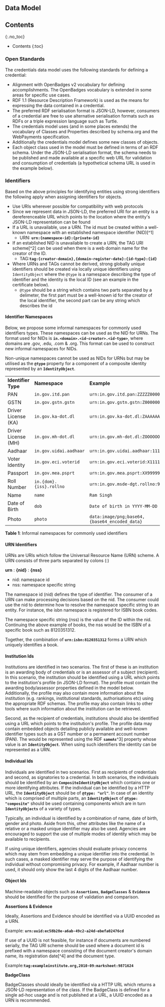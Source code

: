 ## Data Model

## Contents
{:.no_toc}
* Contents
{:toc}

### Open Standards

The credentials data model uses the following standards for defining a credential:

*   Alignment with OpenBadges v2 vocabulary for defining accomplishments. The OpenBadges vocabulary is extended in some areas for 
specific use cases.
*   RDF 1.1 (Resource Description Framework) is used as the means for expressing the data contained in a credential.
*   The preferred RDF serialisation format is JSON-LD, however, consumers of a credential are free to use alternative serialisation 
formats such as RDFs or a triple expression language such as Turtle.
*   The credentials model uses (and in some places extends) the vocabulary of Classes and Properties described by schema.org and the 
WebPayments specification.
*   Additionally the credentials model defines some new classes of objects.
*   Each object class used in the model must be defined in terms of an RDF schema. Under the JSON-LD serialisation format, the schema 
needs to be published and made available at a specific web URL for validation and consumption of credentials (a hypothetical schema 
URL is used in the example below).


### Identifiers

Based on the above principles for identifying entities using strong identifiers the following apply when assigning identifiers for
objects.

*   Use URIs wherever possible for compatibility with web protocols
*   Since we represent data in JSON-LD, the preferred URI for an entity is a dereferenceable URL which points to the location where
the entity's JSON-LD representation can be found
*   If a URL is unavailable, use a URN. The id must be created within a well-known namespace with an established namespace identifier
(NID)[^1]
    *   URN: **`urn:{namespace-id}:{private-id}`**
*   If an established NID is unavailable to create a URN, the TAG URI scheme[^2] can be used when there is a web domain name for the 
creator of the ID.
    *   TAG:**`tag:{creator-domain},{domain-register-date}:{id-type}:{id}`**
*   Where URNs and TAGs cannot be derived, strong globally unique identifiers should be created via locally unique identifiers using 
`IdentityObject` where the `@type` is a namespace describing the type of identifier and the identity is the local ID (see an example 
in the certificate below).
    *   `@type` should be a string which contains two parts separated by a delimeter, the first part must be a well-known id for the
    creator of the local identifier, the second part can be any string which describes the id


#### Identifier Namespaces

Below, we propose some informal namespaces for commonly used identifiers types. These namespaces can be used as the NID for URNs. 
The format used for NIDs is **`in.<domain>.<id-creator>.<id-type>`**, where domains are .gov, .edu, .com & .org. 
This format can be used to construct new informal namespaces for NIDs.

Non-unique namespaces cannot be used as NIDs for URNs but may be utilised as the **`@type`** property for a 
component of a composite identity represented by an **`IdentityObject`**.

<table>
  <tr>
    <td><strong>Identifier Type</strong></td>
    <td><strong>Namespace</strong></td>
    <td><strong>Example</strong></td>
  </tr>
  <tr>
    <td>PAN</td>
    <td><code>in.gov.itd.pan</code></td>
    <td><code>urn:in.gov.itd.pan:ZZZZZ00000</code></td>
  </tr>
  <tr>
    <td>GSTN</td>
    <td><code>in.gov.gstn.gstn</code></td>
    <td><code>urn:in.gov.gstn.gstn:Z00000000000001</code></td>
  </tr>
  <tr>
    <td>Driver License (KA)</td>
    <td><code>in.gov.ka-dot.dl</code></td>
    <td><code>urn:in.gov.ka-dot.dl:ZAAAAAAAAAAAAB</code></td>
  </tr>
  <tr>
    <td>Driver License (MH)</td>
    <td><code>in.gov.mh-dot.dl</code></td>
    <td><code>urn:in.gov.mh-dot.dl:ZOOOOOOOOOOOAB</code></td>
  </tr>
  <tr>
    <td>Aadhaar</td>
    <td><code>in.gov.uidai.aadhaar</code></td>
    <td><code>urn:in.gov.uidai.aadhaar:11111111111</code></td>
  </tr>
  <tr>
    <td>Voter Identity</td>
    <td><code>in.gov.eci.voterid</code></td>
    <td><code>urn:in.gov.eci.voterid:X11111111X</code></td>
  </tr>
  <tr>
    <td>Passport</td>
    <td><code>in.gov.mea.psprt</code></td>
    <td><code>urn:in.gov.mea.psprt:XX99999999</code></td>
  </tr>
  <tr>
    <td>Roll Number</td>
    <td><code>in.{dom}.{iss}.rollno</code></td>
    <td><code>urn:in.gov.msde-dgt.rollno:999999999</code></td>
  </tr>
  <tr>
    <td>Name</td>
    <td><code>name</code></td>
    <td><code>Ram Singh</code></td>
  </tr>
  <tr>
    <td>Date of Birth</td>
    <td><code>dob</code></td>
    <td><code>Date of birth in YYYY-MM-DD format</code></td>
  </tr>
  <tr>
    <td>Photo</td>
    <td><code>photo</code></td>
    <td><code>data:image/png;base64,{base64_encoded_data}</code></td>
  </tr>
</table>

**Table 1**:  Informal namespaces for commonly used identifiers


#### URN Identifiers

URNs are URIs which follow the Universal Resource Name (URN) scheme. A URN consists of three parts separated by colons (:)

**urn**  :		**{nid}**  :		**{nss}**

* nid: namespace id	
* nss: namespace specific string

The namespace id (nid) defines the type of identifier. The consumer of a URN can make processing decisions based on the nid. The 
consumer could use the nid to determine how to resolve the namespace specific string to an entity. For instance, the isbn namespace 
is registered for ISBN book codes.

The namespace specific string (nss) is the value of the ID within the nid. Continuing the above example of books, the nss would be 
the ISBN of a specific book such as 8120351312. 

Together, the combination of **`urn:isbn:8120351312`** forms a URN which uniquely identifies a book.


#### Institution Ids

Institutions are identified in two scenarios. The first of these is an institution is an awarding body of credentials or is an assessor 
of a subject (recipient). In this scenario, the institution should be identified using a URL which points to the institution's profile 
(in JSON-LD format). The profile must contain the awarding body/assessor properties defined in the model below. Additionally, the 
profile may also contain more information about the institution (e.g. rankings, institutional standards, authorisations etc) using the 
appropriate RDF schemas. The profile may also contain links to other tools where such information about the institution can be retrieved.

Second, as the recipient of credentials, institutions should also be identified using a URL which points to the institution's profile. 
The profile data may contain embedded objects detailing publicly available and well-known identifier types such as a GST number or a 
permanent account number (PAN). The would be represented using the RDF **`sameAs`**^3] property whose value is an 
**`IdentityObject`**. When using such identifiers the identity can be represented as a URN.


#### Individual Ids

Individuals are identified in two scenarios. First as recipients of credentials and second, as signatories to a credential. In both 
scenarios, the individuals should be identified by an **`CompositeIdentityObject`** which contains one or more identifying
attributes. If the individual can be identified by a HTTP URL, the **`IdentityObject`** should be of **`@type: "url"`**. In case of 
an identity which is comprised of multiple parts, an **`IdentityObject`** of **`@type: "composite"`** should be used containing 
components which are in turn **`IdentityObjects`** of a variety of types. 

Typically, an individual is identified by a combination of name, date of birth, gender and photo. Aside from this, other attributes 
like the name of a relative or a masked unique identifier may also be used. Agencies are encouraged to support the use of multiple 
modes of identity which may be available to recipients. 

If using unique identifiers, agencies should evaluate privacy concerns which may stem from embedding a unique identifier into the 
credential. In such cases, a masked identifier may serve the purpose of identifying the individual without compromising privacy.
For example, if Aadhaar number is used, it should only show the last 4 digits of the Aadhaar number.


#### Object Ids

Machine-readable objects such as **`Assertions`**, **`BadgeClasses`** & **`Evidence`** should be identified for the purpose of 
validation and comparison. 

**Assertions & Evidence**

Ideally, Assertions and Evidence should be identified via a UUID encoded as a URN. 

Example: **`urn:uuid:ec58b28e-a6ab-49c2-a24d-ebefa02476cd`**

If use of a UUID is not feasible, for instance if documents are numbered serially, the TAG URI scheme should be used where a document 
id is prefixed with a namespace consisting of the document creator's domain name, its registration date[^4] and the document type.

Example:**`tag:exampleinstitute.org,2010-09:marksheet:9871624`**

**BadgeClass**

BadgeClasses should ideally be identified via a HTTP URL which returns a JSON-LD representation of the class. If the BadgeClass is 
defined for a single ad-hoc usage and is not published at a URL, a UUID encoded as a URN is recommended.  


